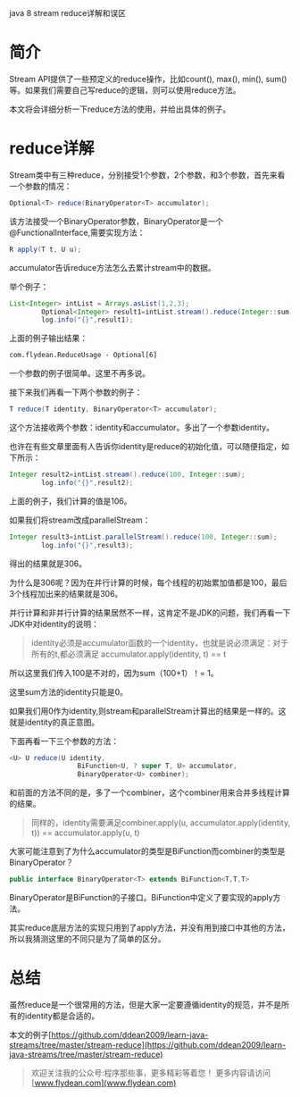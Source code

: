 java 8 stream reduce详解和误区

# 简介

Stream API提供了一些预定义的reduce操作，比如count(), max(), min(), sum()等。如果我们需要自己写reduce的逻辑，则可以使用reduce方法。

本文将会详细分析一下reduce方法的使用，并给出具体的例子。

# reduce详解

Stream类中有三种reduce，分别接受1个参数，2个参数，和3个参数，首先来看一个参数的情况：

~~~java
Optional<T> reduce(BinaryOperator<T> accumulator);
~~~

该方法接受一个BinaryOperator参数，BinaryOperator是一个@FunctionalInterface,需要实现方法：

~~~java
R apply(T t, U u);
~~~

accumulator告诉reduce方法怎么去累计stream中的数据。

举个例子：

~~~java
List<Integer> intList = Arrays.asList(1,2,3);
        Optional<Integer> result1=intList.stream().reduce(Integer::sum);
        log.info("{}",result1);
~~~

上面的例子输出结果：

~~~txt
com.flydean.ReduceUsage - Optional[6]
~~~

一个参数的例子很简单。这里不再多说。

接下来我们再看一下两个参数的例子：

~~~java
T reduce(T identity, BinaryOperator<T> accumulator);
~~~

这个方法接收两个参数：identity和accumulator。多出了一个参数identity。

也许在有些文章里面有人告诉你identity是reduce的初始化值，可以随便指定，如下所示：

~~~java
Integer result2=intList.stream().reduce(100, Integer::sum);
        log.info("{}",result2);
~~~

上面的例子，我们计算的值是106。

如果我们将stream改成parallelStream：

~~~java
Integer result3=intList.parallelStream().reduce(100, Integer::sum);
        log.info("{}",result3);
~~~

得出的结果就是306。

为什么是306呢？因为在并行计算的时候，每个线程的初始累加值都是100，最后3个线程加出来的结果就是306。

并行计算和非并行计算的结果居然不一样，这肯定不是JDK的问题，我们再看一下JDK中对identity的说明：

> identity必须是accumulator函数的一个identity，也就是说必须满足：对于所有的t,都必须满足 accumulator.apply(identity, t) == t 

所以这里我们传入100是不对的，因为sum（100+1）！= 1。

这里sum方法的identity只能是0。

如果我们用0作为identity,则stream和parallelStream计算出的结果是一样的。这就是identity的真正意图。

下面再看一下三个参数的方法：

~~~java
<U> U reduce(U identity,
                 BiFunction<U, ? super T, U> accumulator,
                 BinaryOperator<U> combiner);
~~~

和前面的方法不同的是，多了一个combiner，这个combiner用来合并多线程计算的结果。

> 同样的，identity需要满足combiner.apply(u, accumulator.apply(identity, t)) == accumulator.apply(u, t)

大家可能注意到了为什么accumulator的类型是BiFunction而combiner的类型是BinaryOperator？

~~~java
public interface BinaryOperator<T> extends BiFunction<T,T,T>
~~~

BinaryOperator是BiFunction的子接口。BiFunction中定义了要实现的apply方法。

其实reduce底层方法的实现只用到了apply方法，并没有用到接口中其他的方法，所以我猜测这里的不同只是为了简单的区分。

# 总结

虽然reduce是一个很常用的方法，但是大家一定要遵循identity的规范，并不是所有的identity都是合适的。

本文的例子[https://github.com/ddean2009/learn-java-streams/tree/master/stream-reduce](https://github.com/ddean2009/learn-java-streams/tree/master/stream-reduce)

> 欢迎关注我的公众号:程序那些事，更多精彩等着您！
> 更多内容请访问 [www.flydean.com](www.flydean.com)






